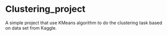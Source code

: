 # Clustering_project
A simple project that use KMeans algorithm to do the clustering task based on data set from Kaggle.
